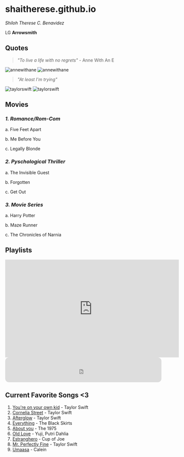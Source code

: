 # shaitherese.github.io
*Shiloh Therese C. Benavidez*

LG **Arrowsmith**

## Quotes
 >*"To live a life with no regrets"* - Anne With An E

![annewithane](https://64.media.tumblr.com/38fa9b5216477eb6b9dfc215fab2ace6/882779b1ff4b2485-8b/s540x810/403906b46764cde32ab6e83075a3df1f0f732459.pnj)
![annewithane](https://64.media.tumblr.com/0bc407c834a1d9559be10d6ea5af2219/e297a64213eb837c-2d/s540x810/470303b50b117fe5d4da46a9231e68f8de1381ee.pnj)

>*"At least I'm trying"*

![taylorswift](https://64.media.tumblr.com/3ea82798f55fb5966e8dae3c4cbf62df/5164661fc540c917-7c/s540x810/8a9f9cac1355e0ec225240240f75fdf4ac5bc5e0.jpg)
![taylorswift](https://64.media.tumblr.com/8801ba10f41ad4026567fb9dc60d6c8e/306fb305afa94638-66/s540x810/dce5f192d139d2612ab1465daca13fe4bdfd213b.jpg)

## Movies
### *1. Romance/Rom-Com* 
a. Five Feet Apart

b. Me Before You

c. Legally Blonde 

### *2. Pyschological Thriller*
a. The Invisible Guest

b. Forgotten

c. Get Out


### *3. Movie Series*
a. Harry Potter

b. Maze Runner

c. The Chronicles of Narnia

## Playlists 
<iframe width="560" height="315" src="https://www.youtube.com/embed/hS4akr_fcZU" title="YouTube video player" frameborder="0" allow="accelerometer; autoplay; clipboard-write; encrypted-media; gyroscope; picture-in-picture; web-share" allowfullscreen></iframe>
<iframe style="border-radius:12px" src="https://open.spotify.com/embed/playlist/3RNjUvCQCeafp1xCovSsjJ?utm_source=generator" width="100%" height="80" frameBorder="0" allowfullscreen="" allow="autoplay; clipboard-write; encrypted-media; fullscreen; picture-in-picture" loading="lazy"></iframe>

## Current Favorite Songs <3 
1. [You're on your own kid](https://open.spotify.com/track/4D7BCuvgdJlYvlX5WlN54t?si=d7128fbd7bc34aa0) - Taylor Swift
2. [Cornelia Street](https://open.spotify.com/track/12M5uqx0ZuwkpLp5rJim1a?si=84990314d72c4b3c) - Taylor Swift
3. [Afterglow](https://open.spotify.com/track/1SymEzIT3H8UZfibCs3TYi?si=09a5ca6b380c4de0) - Taylor Swift
4. [Everything](https://open.spotify.com/track/19Hg1UCZaCdpHB37L7x63X?si=a8abd6c687a1481a) - The Black Skirts
5. [About you](https://open.spotify.com/track/1fDFHXcykq4iw8Gg7s5hG9?si=3c334b37f2e14838) - The 1975
6. [Old Love](https://open.spotify.com/track/3W4U7TEgILGpq0EmquurtH?si=ccee83fbb8e1474f) - Yuji, Putri Dahlia
7. [Estranghero](https://open.spotify.com/track/6HVT2c1ZZdhH1nGFb4AxUJ?si=dc3942aa197a4e39) - Cup of Joe
8. [Mr. Perfectly Fine](https://open.spotify.com/track/7l2tmgUhV7Y2aJHjiszifg?si=a7f9b4f06c944b6c) - Taylor Swift
9. [Umaasa](https://open.spotify.com/track/4AULw1VRyJP17zMvwgTIUs?si=67d522dc13304630) - Calein
